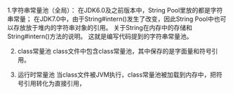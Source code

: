 1.字符串常量池（全局）：
  在JDK6.0及之前版本中，String Pool里放的都是字符串常量；
  在JDK7.0中，由于String#intern()发生了改变，因此String Pool中也可以存放放于堆内的字符串对象的引用。
    关于String在内存中的存储和String#intern()方法的说明。
这就是编写代码提到的字符串常量池。

2. class常量池
    class文件中包含class常量池，其中保存的是字面量和符号引用。
    
3. 运行时常量池
    当class文件被JVM执行，class常量池被加载到内存中，把符号引用转化为直接引用，
    
